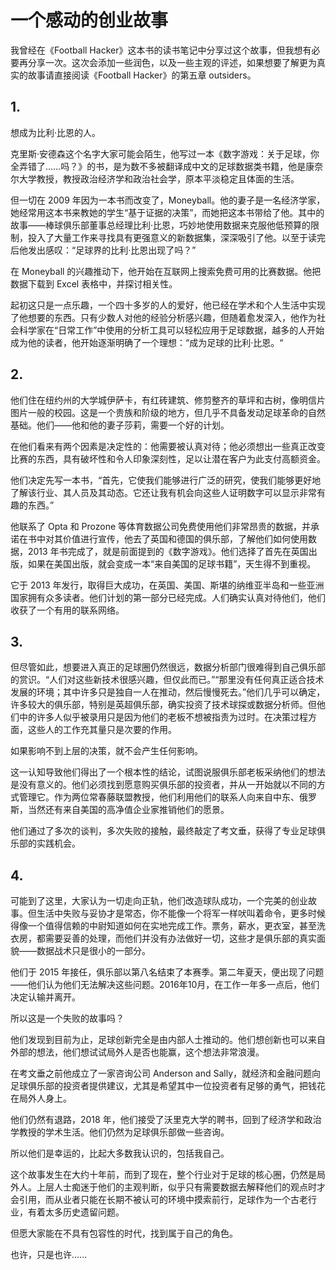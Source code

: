 # 一个感动的创业故事

我曾经在《Football Hacker》这本书的读书笔记中分享过这个故事，但我想有必要再分享一次。这次会添加一些润色，以及一些主观的评述，如果想要了解更为真实的故事请直接阅读《Football Hacker》的第五章 outsiders。

## 1. 

想成为比利·比恩的人。

克里斯·安德森这个名字大家可能会陌生，他写过一本《数字游戏：关于足球，你全弄错了……吗？》的书，是为数不多被翻译成中文的足球数据类书籍，他是康奈尔大学教授，教授政治经济学和政治社会学，原本平淡稳定且体面的生活。

但一切在 2009 年因为一本书而改变了，Moneyball。他的妻子是一名经济学家，她经常用这本书来教她的学生“基于证据的决策”，而她把这本书带给了他。其中的故事——棒球俱乐部董事总经理比利·比恩，巧妙地使用数据来克服他低预算的限制，投入了大量工作来寻找具有更强意义的新数据集，深深吸引了他。以至于读完后他发出感叹：“足球界的比利·比恩出现了吗？”

在 Moneyball 的兴趣推动下，他开始在互联网上搜索免费可用的比赛数据。他把数据下载到 Excel 表格中，并探讨相关性。

起初这只是一点乐趣，一个四十多岁的人的爱好，他已经在学术和个人生活中实现了他想要的东西。只有少数人对他的经验分析感兴趣，但随着愈发深入，他作为社会科学家在“日常工作”中使用的分析工具可以轻松应用于足球数据，越多的人开始成为他的读者，他开始逐渐明确了一个理想：“成为足球的比利·比恩。“

## 2.

他们住在纽约州的大学城伊萨卡，有红砖建筑、修剪整齐的草坪和古树，像明信片图片一般的校园。这是一个贵族和阶级的地方，但几乎不具备发动足球革命的自然基础。他们——他和他的妻子莎莉，需要一个好的计划。

在他们看来有两个因素是决定性的：他需要被认真对待；他必须想出一些真正改变比赛的东西，具有破坏性和令人印象深刻性，足以让潜在客户为此支付高额资金。

他们决定先写一本书，“首先，它使我们能够进行广泛的研究，使我们能够更好地了解该行业、其人员及其动态。它还让我有机会向这些人证明数字可以显示非常有趣的东西。”

他联系了 Opta 和 Prozone 等体育数据公司免费使用他们非常昂贵的数据，并承诺在书中对其价值进行宣传，他去了英国和德国的俱乐部，了解他们如何使用数据，2013 年书完成了，就是前面提到的《数字游戏》。他们选择了首先在英国出版，如果在美国出版，就会变成一本“来自美国的足球书籍”，天生得不到重视。

它于 2013 年发行，取得巨大成功，在英国、美国、斯堪的纳维亚半岛和一些亚洲国家拥有众多读者。他们计划的第一部分已经完成。人们确实认真对待他们，他们收获了一个有用的联系网络。

## 3.

但尽管如此，想要进入真正的足球圈仍然很远，数据分析部门很难得到自己俱乐部的赏识。“人们对这些新技术很感兴趣，但仅此而已。”“那里没有任何真正适合技术发展的环境；其中许多只是独自一人在推动，然后慢慢死去。”他们几乎可以确定，许多较大的俱乐部，特别是英超俱乐部，确实投资了技术球探或数据分析师。但他们中的许多人似乎被录用只是因为他们的老板不想被指责为过时。在决策过程方面，这些人的工作充其量只是次要的作用。

如果影响不到上层的决策，就不会产生任何影响。

这一认知导致他们得出了一个根本性的结论，试图说服俱乐部老板采纳他们的想法是没有意义的。他们必须找到愿意购买俱乐部的投资者，并从一开始就以不同的方式管理它。作为两位常春藤联盟教授，他们利用他们的联系人向来自中东、俄罗斯，当然还有来自美国的高净值企业家推销他们的愿景。

他们通过了多次的谈判，多次失败的接触，最终敲定了考文垂，获得了专业足球俱乐部的实践机会。

## 4.

可能到了这里，大家认为一切走向正轨，他们改造球队成功，一个完美的创业故事。但生活中失败与妥协才是常态，你不能像一个将军一样吠叫着命令，更多时候得像一个值得信赖的中尉知道如何在实地完成工作。票务，薪水，更衣室，甚至洗衣房，都需要妥善的处理，而他们并没有办法做好一切，这些才是俱乐部的真实面貌——数据战术只是很小的一部分。

他们于 2015 年接任，俱乐部以第八名结束了本赛季。第二年夏天，便出现了问题——他们认为他们无法解决这些问题。2016年10月，在工作一年多一点后，他们决定认输并离开。

所以这是一个失败的故事吗？

他们发现到目前为止，足球创新完全是由内部人士推动的。他们想创新也可以来自外部的想法，他们想试试局外人是否也能赢，这个想法非常浪漫。

在考文垂之前他成立了一家咨询公司 Anderson and Sally，就经济和金融问题向足球俱乐部的投资者提供建议，尤其是希望其中一位投资者有足够的勇气，把钱花在局外人身上。

他们仍然有退路，2018 年，他们接受了沃里克大学的聘书，回到了经济学和政治学教授的学术生活。他们仍然为足球俱乐部做一些咨询。

所以他们是幸运的，比起大多数我认识的，包括我自己。

这个故事发生在大约十年前，而到了现在，整个行业对于足球的核心圈，仍然是局外人。上层人士痴迷于他们的主观判断，似乎只有需要数据去解释他们的观点时才会引用，而从业者只能在长期不被认可的环境中摸索前行，足球作为一个古老行业，有着太多历史遗留问题。

但愿大家能在不具有包容性的时代，找到属于自己的角色。

也许，只是也许......
